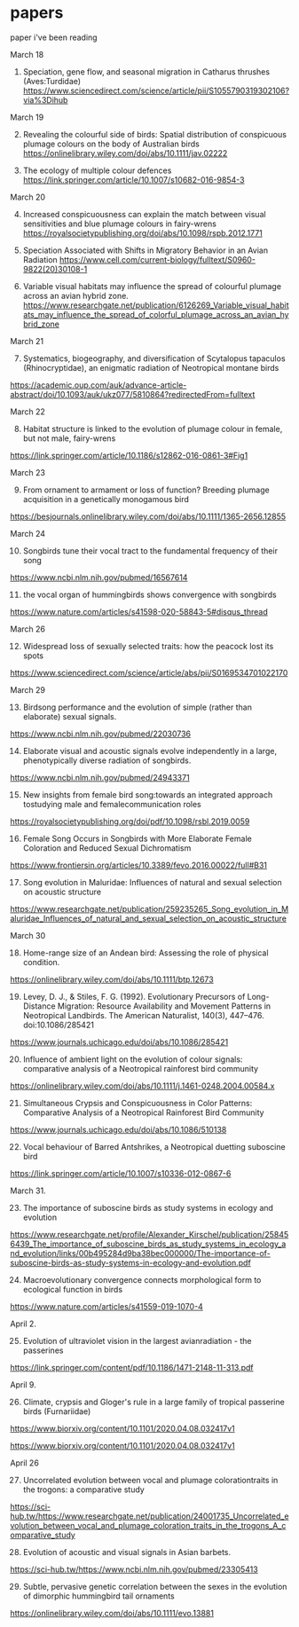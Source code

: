 # papers
paper i've been reading


March 18

1. Speciation, gene flow, and seasonal migration in Catharus thrushes (Aves:Turdidae)
https://www.sciencedirect.com/science/article/pii/S1055790319302106?via%3Dihub

March 19

2. Revealing the colourful side of birds: Spatial distribution of conspicuous plumage colours on the body of Australian birds
https://onlinelibrary.wiley.com/doi/abs/10.1111/jav.02222

3. The ecology of multiple colour defences
https://link.springer.com/article/10.1007/s10682-016-9854-3

March 20

4. Increased conspicuousness can explain the match between visual sensitivities and blue plumage colours in fairy-wrens
https://royalsocietypublishing.org/doi/abs/10.1098/rspb.2012.1771

5. Speciation Associated with Shifts in Migratory Behavior in an Avian Radiation
https://www.cell.com/current-biology/fulltext/S0960-9822(20)30108-1

6. Variable visual habitats may influence the spread of colourful plumage across an avian hybrid zone.
https://www.researchgate.net/publication/6126269_Variable_visual_habitats_may_influence_the_spread_of_colorful_plumage_across_an_avian_hybrid_zone

March 21

7. Systematics, biogeography, and diversification of Scytalopus tapaculos (Rhinocryptidae), an enigmatic radiation of Neotropical montane birds 

https://academic.oup.com/auk/advance-article-abstract/doi/10.1093/auk/ukz077/5810864?redirectedFrom=fulltext

March 22

8. Habitat structure is linked to the evolution of plumage colour in female, but not male, fairy-wrens

https://link.springer.com/article/10.1186/s12862-016-0861-3#Fig1

March 23

9. From ornament to armament or loss of function? Breeding plumage acquisition in a genetically monogamous bird

https://besjournals.onlinelibrary.wiley.com/doi/abs/10.1111/1365-2656.12855

March 24

10. Songbirds tune their vocal tract to the fundamental
frequency of their song

https://www.ncbi.nlm.nih.gov/pubmed/16567614


11. the vocal organ of hummingbirds shows convergence with songbirds

https://www.nature.com/articles/s41598-020-58843-5#disqus_thread

March 26

12. Widespread loss of sexually selected traits: how the peacock lost its spots

https://www.sciencedirect.com/science/article/abs/pii/S0169534701022170

March 29

13. Birdsong performance and the evolution of simple (rather than elaborate) sexual signals.

https://www.ncbi.nlm.nih.gov/pubmed/22030736

14. Elaborate visual and acoustic signals evolve independently in a large, phenotypically diverse radiation of songbirds.

https://www.ncbi.nlm.nih.gov/pubmed/24943371

15. New insights from female bird song:towards an integrated approach tostudying male and femalecommunication roles

https://royalsocietypublishing.org/doi/pdf/10.1098/rsbl.2019.0059

16. Female Song Occurs in Songbirds with More Elaborate Female Coloration and Reduced Sexual Dichromatism

https://www.frontiersin.org/articles/10.3389/fevo.2016.00022/full#B31

17. Song evolution in Maluridae: Influences of natural and sexual selection on acoustic structure

https://www.researchgate.net/publication/259235265_Song_evolution_in_Maluridae_Influences_of_natural_and_sexual_selection_on_acoustic_structure

March 30

18. Home-range size of an Andean bird: Assessing the role of physical condition. 

https://onlinelibrary.wiley.com/doi/abs/10.1111/btp.12673

19. Levey, D. J., & Stiles, F. G. (1992). Evolutionary Precursors of Long-Distance Migration: Resource Availability and Movement Patterns in Neotropical Landbirds. The American Naturalist, 140(3), 447–476. doi:10.1086/285421 

https://www.journals.uchicago.edu/doi/abs/10.1086/285421

20. Influence of ambient light on the evolution of colour signals: comparative analysis of a Neotropical rainforest bird community

https://onlinelibrary.wiley.com/doi/abs/10.1111/j.1461-0248.2004.00584.x

21. Simultaneous Crypsis and Conspicuousness in Color Patterns: Comparative Analysis of a Neotropical Rainforest Bird Community

https://www.journals.uchicago.edu/doi/abs/10.1086/510138

22. Vocal behaviour of Barred Antshrikes, a Neotropical duetting suboscine bird

https://link.springer.com/article/10.1007/s10336-012-0867-6

March 31.

23. The importance of suboscine birds as study systems in ecology and evolution

https://www.researchgate.net/profile/Alexander_Kirschel/publication/258456439_The_importance_of_suboscine_birds_as_study_systems_in_ecology_and_evolution/links/00b495284d9ba38bec000000/The-importance-of-suboscine-birds-as-study-systems-in-ecology-and-evolution.pdf

24. Macroevolutionary convergence connects morphological form to ecological function in birds

https://www.nature.com/articles/s41559-019-1070-4

April 2.

25. Evolution of ultraviolet vision in the largest avianradiation - the passerines

https://link.springer.com/content/pdf/10.1186/1471-2148-11-313.pdf


April 9.

26. Climate, crypsis and Gloger's rule in a large family of tropical passerine birds (Furnariidae)

https://www.biorxiv.org/content/10.1101/2020.04.08.032417v1

https://www.biorxiv.org/content/10.1101/2020.04.08.032417v1

April 26

27. Uncorrelated evolution between vocal and plumage colorationtraits in the trogons: a comparative study

https://sci-hub.tw/https://www.researchgate.net/publication/24001735_Uncorrelated_evolution_between_vocal_and_plumage_coloration_traits_in_the_trogons_A_comparative_study

28. Evolution of acoustic and visual signals in Asian barbets.

https://sci-hub.tw/https://www.ncbi.nlm.nih.gov/pubmed/23305413

29. Subtle, pervasive genetic correlation between the sexes in the evolution of dimorphic hummingbird tail ornaments

https://onlinelibrary.wiley.com/doi/abs/10.1111/evo.13881


